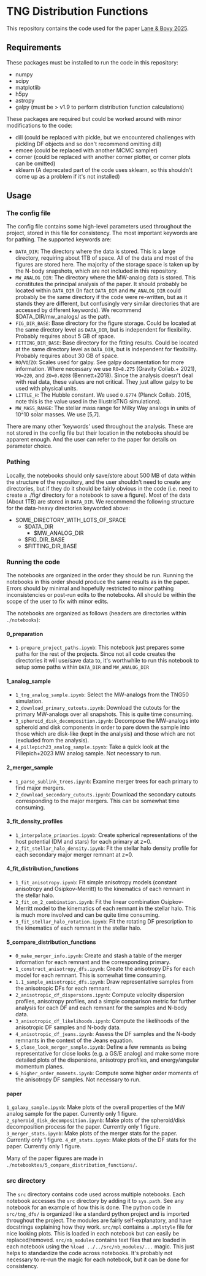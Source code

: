 # TNG Distribution Functions

This repository contains the code used for the paper [Lane & Bovy 2025](https://arxiv.org/abs/2405.10945).

## Requirements

These packages must be installed to run the code in this repository:
- numpy
- scipy
- matplotlib
- h5py
- astropy
- galpy (must be > v1.9 to perform distribution function calculations)

These packages are required but could be worked around with minor modifications to the code:
- dill (could be replaced with pickle, but we encountered challenges with pickling DF objects and so don't recommend omitting dill)
- emcee (could be replaced with another MCMC sampler)
- corner (could be replaced with another corner plotter, or corner plots can be omitted)
- sklearn (A deprecated part of the code uses sklearn, so this shouldn't come up as a problem if it's not installed)

## Usage

### The config file

The config file contains some high-level parameters used throughout the project, stored in this file for consistency. The most important keywords are for pathing. The supported keywords are:

- `DATA_DIR`: The directory where the data is stored. This is a large directory, requiring about 1TB of space. All of the data and most of the figures are stored here. The majority of the storage space is taken up by the N-body snapshots, which are not included in this repository.
- `MW_ANALOG_DIR`: The directory where the MW-analog data is stored. This constitutes the principal analysis of the paper. It should probably be located within `DATA_DIR` (In fact `DATA_DIR` and `MW_ANALOG_DIR` could probably be the same directory if the code were re-written, but as it stands they are different, but confusingly very similar directories that are accessed by different keywords). We recommend $DATA_DIR/mw_analogs/ as the path.
- `FIG_DIR_BASE`: Base directory for the figure storage. Could be located at the same directory level as `DATA_DIR`, but is independent for flexibility. Probably requires about 5 GB of space.
- `FITTING_DIR_BASE`: Base directory for the fitting results. Could be located at the same directory level as `DATA_DIR`, but is independent for flexibility. Probably requires about 30 GB of space.
- `RO`/`VO`/`ZO`: Scales used for galpy. See galpy documentation for more information. Where necessary we use `RO=8.275` (Gravity Collab.+ 2021), `VO=220`, and `ZO=0.0208` (Bennett+2018). Since the analysis doesn't deal with real data, these values are not critical. They just allow galpy to be used with physical units.
- `LITTLE_H`: The Hubble constant. We used `0.6774` (Planck Collab. 2015, note this is the value used in the IllustrisTNG simulations).
- `MW_MASS_RANGE`: The stellar mass range for Milky Way analogs in units of 10^10 solar masses. We use [5,7].

There are many other 'keywords' used throughout the analysis. These are not stored in the config file but their location in the notebooks should be apparent enough. And the user can refer to the paper for details on parameter choice.

### Pathing

Locally, the notebooks should only save/store about 500 MB of data within the structure of the repository, and the user shouldn't need to create any directories, but if they do it should be fairly obvious in the code (i.e. need to create a ./fig/ directory for a notebook to save a figure). Most of the data (About 1TB) are stored in `DATA_DIR`. We recommend the following structure for the data-heavy directories keyworded above:

- SOME_DIRECTORY_WITH_LOTS_OF_SPACE
    - $DATA_DIR
        - $MW_ANALOG_DIR
    - $FIG_DIR_BASE
    - $FITTING_DIR_BASE

### Running the code

The notebooks are organized in the order they should be run. Running the notebooks in this order should produce the same results as in the paper. Errors should by minimal and hopefully restricted to minor pathing inconsistencies or post-run edits to the notebooks. All should be within the scope of the user to fix with minor edits.

The notebooks are organized as follows (headers are directories within `./notebooks`):

#### 0_preparation

- `1-prepare_project_paths.ipynb`: This notebook just prepares some paths for the rest of the projects. Since not all code creates the directories it will use/save data to, it's worthwhile to run this notebook to setup some paths within `DATA_DIR` and `MW_ANALOG_DIR`

#### 1_analog_sample

- `1_tng_analog_sample.ipynb`: Select the MW-analogs from the TNG50 simulation.
- `2_download_primary_cutouts.ipynb`: Download the cutouts for the primary MW-analogs over all snapshots. This is quite time consuming.
- `3_spheroid_disk_decomposition.ipynb`: Decompose the MW-analogs into spheroid and disk components in order to pare down the sample into those which are disk-like (kept in the analysis) and those which are not (excluded from the analysis).
- `4_pillepich23_analog_sample.ipynb`: Take a quick look at the Pillepich+2023 MW analog sample. Not necessary to run.

#### 2_merger_sample

- `1_parse_sublink_trees.ipynb`: Examine merger trees for each primary to find major mergers.
- `2_download_secondary_cutouts.ipynb`: Download the secondary cutouts corresponding to the major mergers. This can be somewhat time consuming.

#### 3_fit_density_profiles

- `1_interpolate_primaries.ipynb`: Create spherical representations of the host potential (DM and stars) for each primary at z=0.
- `2_fit_stellar_halo_density.ipynb`: Fit the stellar halo density profile for each secondary major merger remnant at z=0.

#### 4_fit_distribution_functions

- `1_fit_anisotropy.ipynb`: Fit simple anisotropy models (constant anisotropy and Osipkov-Merritt) to the kinematics of each remnant in the stellar halo.
- `2_fit_om_2_combination.ipynb`: Fit the linear combination Osipkov-Merritt model to the kinematics of each remnant in the stellar halo. This is much more involved and can be quite time consuming.
- `3_fit_stellar_halo_rotation.ipynb`: Fit the rotating DF prescription to the kinematics of each remnant in the stellar halo.

#### 5_compare_distribution_functions

- `0_make_merger_info.ipynb`: Create and stash a table of the merger information for each remnant and the corresponding primary.
- `1_construct_anisotropy_dfs.ipynb`: Create the anisotropy DFs for each model for each remnant. This is somewhat time consuming.
- `1.1_sample_anisotropic_dfs.ipynb`: Draw representative samples from the anisotropic DFs for each remnant.
- `2_anisotropic_df_dispersions.ipynb`: Compute velocity dispersion profiles, anisotropy profiles, and a simple comparison metric for further analysis for each DF and each remnant for the samples and N-body data.
- `3_anisotropic_df_likelihoods.ipynb`: Compute the likelihoods of the anisotropic DF samples and N-body data.
- `4_anisotropic_df_jeans.ipynb`: Assess the DF samples and the N-body remnants in the context of the Jeans equation.
- `5_close_look_merger_sample.ipynb`: Define a few remnants as being representative for close looks (e.g. a GS/E analog) and make some more detailed plots of the dispersions, anisotropy profiles, and energy/angular momentum planes.
- `6_higher_order_moments.ipynb`: Compute some higher order moments of the anisotropy DF samples. Not necessary to run.

#### paper
`1_galaxy_sample.ipynb`: Make plots of the overall properties of the MW analog sample for the paper. Currently only 1 figure.
`2_spheroid_disk_decomposition.ipynb`: Make plots of the spheroid/disk decomposition process for the paper. Currently only 1 figure.
`3_merger_stats.ipynb`: Make plots of the merger stats for the paper. Currently only 1 figure.
`4_df_stats.ipynb`: Make plots of the DF stats for the paper. Currently only 1 figure.

Many of the paper figures are made in `./notebooktes/5_compare_distribution_functions/`.

### src directory

The `src` directory contains code used across multiple notebooks. Each notebook accesses the `src` directory by adding it to `sys.path`. See any notebook for an example of how this is done. The python code in `src/tng_dfs/` is organized like a standard python project and is imported throughout the project. The modules are fairly self-explanatory, and have docstrings explaining how they work. `src/mpl` contains a `.mplstyle` file for nice looking plots. This is loaded in each notebook but can easily be replaced/removed. `src/nb_modules` contains text files that are loaded in each notebook using the `%load ../../src/nb_modules/...` magic. This just helps to standardize the code across notebooks. It's probably not necessary to re-run the magic for each notebook, but it can be done for consistency.